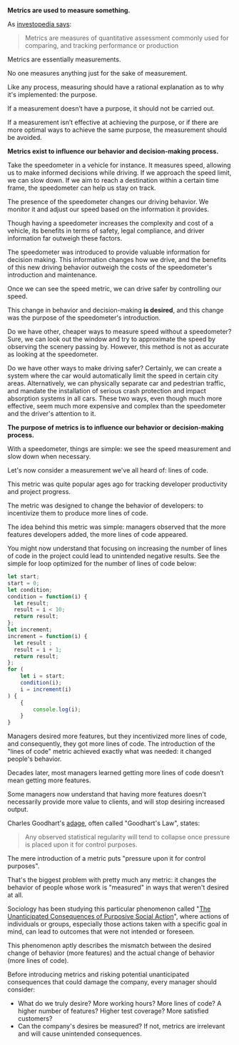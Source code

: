 **Metrics are used to measure something.**

As [investopedia says](https://www.investopedia.com/terms/m/metrics.asp):

> Metrics are measures of quantitative assessment commonly used for comparing, and tracking performance or production

Metrics are essentially measurements.

No one measures anything just for the sake of measurement.

Like any process, measuring should have a rational explanation as to why it's implemented: the purpose.

If a measurement doesn’t have a purpose, it should not be carried out.

If a measurement isn’t effective at achieving the purpose, or if there are more optimal ways to achieve the same purpose, the measurement should be avoided.

**Metrics exist to influence our behavior and decision-making process.**

Take the speedometer in a vehicle for instance. It measures speed, allowing us to make informed decisions while driving. If we approach the speed limit, we can slow down. If we aim to reach a destination within a certain time frame, the speedometer can help us stay on track.

The presence of the speedometer changes our driving behavior. We monitor it and adjust our speed based on the information it provides.

Though having a speedometer increases the complexity and cost of a vehicle, its benefits in terms of safety, legal compliance, and driver information far outweigh these factors.

The speedometer was introduced to provide valuable information for decision making. This information changes how we drive, and the benefits of this new driving behavior outweigh the costs of the speedometer's introduction and maintenance.

Once we can see the speed metric, we can drive safer by controlling our speed.

This change in behavior and decision-making **is desired**, and this change was the purpose of the speedometer's introduction.

Do we have other, cheaper ways to measure speed without a speedometer? Sure, we can look out the window and try to approximate the speed by observing the scenery passing by. However, this method is not as accurate as looking at the speedometer.

Do we have other ways to make driving safer? Certainly, we can create a system where the car would automatically limit the speed in certain city areas. Alternatively, we can physically separate car and pedestrian traffic, and mandate the installation of serious crash protection and impact absorption systems in all cars. These two ways, even though much more effective, seem much more expensive and complex than the speedometer and the driver's attention to it.

**The purpose of metrics is to influence our behavior or decision-making process.**

With a speedometer, things are simple: we see the speed measurement and slow down when necessary.

Let's now consider a measurement we've all heard of: lines of code.

This metric was quite popular ages ago for tracking developer productivity and project progress.

The metric was designed to change the behavior of developers: to incentivize them to produce more lines of code.

The idea behind this metric was simple: managers observed that the more features developers added, the more lines of code appeared.

You might now understand that focusing on increasing the number of lines of code in the project could lead to unintended negative results. See the simple for loop optimized for the number of lines of code below:

```javascript
let start;
start = 0;
let condition;
condition = function(i) {
  let result;
  result = i < 10;
  return result;
};
let increment;
increment = function(i) {
  let result ;
  result = i + 1;
  return result;
};
for (
    let i = start;
    condition(i);
    i = increment(i)
) {
    {
        console.log(i);
    }
}
```

Managers desired more features, but they incentivized more lines of code, and consequently, they got more lines of code. The introduction of the "lines of code" metric achieved exactly what was needed: it changed people's behavior.

Decades later, most managers learned getting more lines of code doesn’t mean getting more features.

Some managers now understand that having more features doesn't necessarily provide more value to clients, and will stop desiring increased output.

Charles Goodhart's [adage](https://en.wikipedia.org/wiki/Goodhart%27s_law), often called "Goodhart's Law", states:

> Any observed statistical regularity will tend to collapse once pressure is placed upon it for control purposes. 

The mere introduction of a metric puts "pressure upon it for control purposes".

That's the biggest problem with pretty much any metric: it changes the behavior of people whose work is "measured" in ways that weren't desired at all.

Sociology has been studying this particular phenomenon called "[The Unanticipated Consequences of Purposive Social Action](https://www.jstor.org/stable/2084615)", where actions of individuals or groups, especially those actions taken with a specific goal in mind, can lead to outcomes that were not intended or foreseen.

This phenomenon aptly describes the mismatch between the desired change of behavior (more features) and the actual change of behavior (more lines of code).

Before introducing metrics and risking potential unanticipated consequences that could damage the company, every manager should consider:

- What do we truly desire? More working hours? More lines of code? A higher number of features? Higher test coverage? More satisfied customers?
- Can the company's desires be measured? If not, metrics are irrelevant and will cause unintended consequences.


